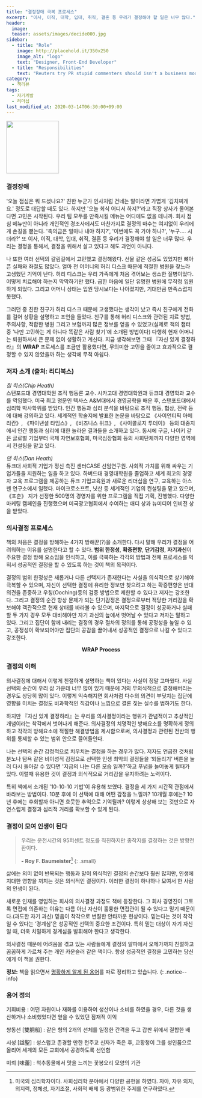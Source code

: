 ```yaml
---
title: "결정장애 극복 프로세스"
excerpt: "이사, 이직, 대학, 입대, 취직, 결혼 등 우리가 결정해야 할 일은 너무 많다."
header:
  image: 
  teaser: assets/images/decide000.jpg
sidebar:
  - title: "Role"
    image: http://placehold.it/350x250
    image_alt: "logo"
    text: "Designer, Front-End Developer"
  - title: "Responsibilities"
    text: "Reuters try PR stupid commenters should isn't a business model"
category:
  - 책리뷰
tags:
  - 자기계발
  - 리더십
last_modified_at: 2020-03-14T06:30:00+09:00
---
```


<img src="https://img.ridicdn.net/cover/606000998/xxlarge" style="width: 140px" class="align-left" alt=""/>

### 결정장애

'오늘 점심은 뭐 드셨나요?' 친한 누군가 인사처럼 건네는 말이라면 가볍게 '김치찌개요.' 정도로 대답할 때도 있다. 하지만 '오늘 회식 어디서 하지?'라고 직장 상사가 물어본다면 고민은 시작된다. 우리 팀 모두를 만족시킬 메뉴는 어디에도 없을 테니까. 회사 점심 메뉴만이 아니라 개인적인 경조사에서도 마찬가지로 결정의 마수는 여지없이 우리에게 손길을 뻗는다. '축의금은 얼마나 내야 하지?', '이번에도 꼭 가야 하나?', '누구…. 시더라?' 또 이사, 이직, 대학, 입대, 취직, 결혼 등 우리가 결정해야 할 일은 너무 많다. 우리는 결정을 통해서, 결정을 위해서 살고 있다고 해도 과언이 아니다.

나 또한 여러 선택의 갈림길에서 고민했고 결정해왔다. 선물 같은 성공도 있었지만 뼈아픈 실패와 좌절도 많았다. 얼마 전 어머니의 허리 디스크 때문에 적절한 병원을 찾느라 고생했던 기억이 난다. 허리 디스크는 우리 가족에게 처음 겪어보는 생소한 질병이었다. 어떻게 치료해야 하는지 막막하기만 했다. 급한 마음에 일단 유명한 병원에 무작정 입원하게 되었다. 그리고 어머니 상태는 입원 당시보다는 나아졌지만, 기대만큼 만족스럽지 못했다. 

그러던 중 친한 친구가 허리 디스크 때문에 고생했다는 생각이 났고 즉시 친구에게 전화를 걸어 상황을 설명하고 조언을 들었다. 친구를 통해 허리 디스크와 관련된 치료 방법, 주의사항, 적합한 병원 그리고 보험까지 많은 정보를 얻을 수 있었고(실제로 책의 챕터 중 '나만 고민하는 게 아니다 똑같은 사람 찾기'에 소개된 방법이다) 다행히 현재 어머니는 퇴원하셔서 큰 문제 없이 생활하고 계신다. 지금 생각해보면 그때 『자신 있게 결정하라』의 **WRAP** 프로세스를 조금만 활용했다면, 무의미한 고민을 줄이고 효과적으로 결정할 수 있지 않았을까 하는 생각에 무척 아쉽다.

### 저자 소개 (출처: 리디북스)

*칩 히스(Chip Heath)*  
스탠포드대 경영대학원 조직 행동론 교수. 시카고대 경영대학원과 듀크대 경영학과 교수를 역임했다. 미국 최고 명문인 텍사스 A&M대에서 경영공학을 배운 후, 스탠포드대에서 심리학 박사학위를 받았다. 인간 행동과 심리 분석을 바탕으로 조직 행동, 협상, 전략 등에 대해 강의하고 있다. 세계적인 학술지에 발표한 논문을 바탕으로 《사이언티픽 아메리칸》, 《파이낸셜 타임스》, 《비즈니스 위크》, 《사이콜로지 투데이》 등의 대중지에서 인간 행동과 심리에 대한 놀라운 결과들을 소개하고 있다. 동시에 구글, 나이키 같은 글로벌 기업부터 국제 자연보호협회, 미국심장협회 등의 사회단체까지 다양한 영역에서 컨설팅을 맡고 있다.

*댄 히스(Dan Heath)*  
듀크대 사회적 기업가 정신 촉진 센터CASE 선임연구원. 사회적 가치를 위해 싸우는 기업가들을 지원하는 일을 하고 있다. 하버드대 경영대학원을 졸업하고 세계 최고의 경영자 교육 프로그램을 제공하는 듀크 기업교육원과 새로운 리더십을 연구, 교육하는 아스펜 연구소에서 일했다. 마이크로소프트, 닛산 등 세계적인 기업의 컨설팅을 맡고 있으며, 《포춘》 지가 선정한 500명의 경영자를 위한 프로그램을 직접 기획, 진행했다. 다양한 마케팅 캠페인을 진행했으며 미국광고협회에서 수여하는 애디 상과 뉴미디어 인비전 상을 받았다.

### 의사결정 프로세스

책의 처음은 결정을 방해하는 4가지 방해꾼(?)을 소개한다. 다시 말해 우리가 결정을 어려워하는 이유를 설명한다고 할 수 있다. **범위 한정성**, **확증편향**, **단기감정**, **자기과신**이 주요한 결정 방해 요소임을 인식하고, 이를 극복하는 각각의 방법과 전체 프로세스를 익혀서 성공적인 결정을 할 수 있도록 하는 것이 책의 목적이다.

결정의 범위 한정성은 새롭거나 다른 선택지가 존재한다는 사실을 의식적으로 상기해야 극복할 수 있으며, 자신이 선택한 결정에 유리한 정보만 찾으려고 하는 확증편향은 반대의견을 존중하고 우칭(Ooching)등의 검증 방법으로 제한할 수 있다고 저자는 강조한다. 그리고 결정의 순간 항상 문제가 되는 단기감정은 결정으로부터 적당한 거리감을 확보해야 객관적으로 현재 상태를 바라볼 수 있으며, 마지막으로 결정이 성공하거나 실패할 두 가지 경우 모두 대비해야만 자기 과신의 늪에서 벗어날 수 있다고 저자는 말하고 있다. 그리고 집단이 함께 내리는 결정의 경우 절차의 정의를 통해 공정성을 높일 수 있고, 공정성이 확보되어야만 집단의 공감을 끌어내서 성공적인 결정으로 나갈 수 있다고 강조한다.

<figure class="align-center">
  <a href="#"><img src="{{ 'http://dl.dropbox.com/s/fzso7invcubf3v8/%EC%9E%90%EC%8B%A0%20%EC%9E%88%EA%B2%8C%20%EA%B2%B0%EC%A0%95%ED%95%98%EB%9D%BC.jpg' | absolute_url }}" alt=""></a>
  <figcaption style="text-align:center"><strong>WRAP Process</strong> </figcaption>
</figure>

### 결정의 이해

의사결정에 대해서 이렇게 친절하게 설명하는 책이 있다는 사실이 정말 고마웠다. 사실 선택의 순간이 우리 삶 가운데 너무 많이 있기 때문에 거의 무의식적으로 결정해버리는 경우도 상당히 많이 있다. 이렇게 익숙해지면 회사처럼 다수의 의견이 부딪치는 집단에 영향을 미치는 결정도 비과학적인 직감이나 느낌으로 결론 짖는 실수를 범하기도 한다.

하지만 『자신 있게 결정하라』는 우리를 의사결정이라는 행위가 관념적이고 추상적인 개념이라는 착각에서 벗어나게 해준다. 의사결정의 치명적인 방해요소를 명확하게 정의하고 각각의 방해요소에 적절한 해결방법을 제시함으로써, 의사결정과 관련된 전반의 행위를 통제할 수 있는 범위 안으로 끌어들인다.

나는 선택의 순간 감정적으로 치우치는 결정을 하는 경우가 많다. 저자도 언급한 것처럼 분노나 탐욕 같은 비이성적 감정으로 선택한 인생 최악의 결정들을 ‘되돌리기’ 버튼을 눌러 다시 돌아갈 수 있다면 '지금의 나는 다른 모습 일까?'하고 푸념을 늘어놓게 될때가 있다. 이럴때 유용한 것이 결정과 의식적으로 거리감을 유지하려는 노력이다.

특히 책에서 소개된 '10-10-10 기법'이 유용해 보였다. 결정을 세 가지 시간적 관점에서 바라보는 방법이다. 10분 후에 이 선택에 대해 어떤 감정을 느낄까? 10개월 후에는? 10년 후에는 후회할까 아니면 흐뭇한 추억으로 기억될까? 이렇게 상상해 보는 것만으로 자연스럽게 결정과 심리적 거리를 확보할 수 있게 된다.

### 결정이 모여 인생이 된다

> 우리는 운전시간의 95퍼센트 정도를 직진하지만 종착지를 결정하는 것은 방향전환이다.
>
> **- Roy F. Baumeister**[^1]
> {: .small}

삶에는 의미 없이 반복되는 행동과 말이 의식적인 결정의 순간보다 훨씬 많지만, 인생에 지대한 영향을 끼치는 것은 의식적인 결정이다. 이러한 결정이 하나하나 모여서 한 사람의 인생이 된다.

새로운 인재를 영입하는 회사의 의사결정 과정도 책에 등장한다. 그 회사 경영진이 그토록 면접에 의존하는 이유는 다름 아닌 자신이 훌륭한 면접관이 될 수 있다고 믿기 때문이다.(과도한 자기 과신) 믿음이 착각으로 변질한 안타까운 현상이다. 믿는다는 것이 착각일 수 있다는 ‘경계심’은 성공적인 선택의 중요한 조건이다. 특히 믿는 대상이 자기 자신일 때, 더욱 치밀하게 경계심을 발휘해야 한다고 생각한다.

의사결정 때문에 어려움을 겪고 있는 사람들에게 결정의 알파에서 오메가까지 친절하고 꼼꼼하게 가르쳐 주는 개인 카운슬러 같은 책이다. 항상 성공적인 결정을 고민하는 당신에게 이 책을 권한다.

**정보:** 책을 읽으면서 [명확하게 알게 된 용어](#)를 따로 정리하고 있습니다.
{: .notice--info}

### 용어 정의

기회비용
: 어떤 자원이나 재화를 이용하여 생산이나 소비를 하였을 경우, 다른 것을 생산하거나 소비했었다면 얻을 수 있었던 잠재적 이익

쌍동선 [雙胴船]
: 같은 형의 2개의 선체를 일정한 간격을 두고 갑판 위에서 결합한 배

시성 [諡聖]
: 성스럽고 존경할 만한 천주교 신자가 죽은 후, 교황청이 그를 성인품으로 올리어 세계의 모든 교회에서 공경하도록 선언함

미뢰 [味蕾]
: 척추동물에서 맛을 느끼는 꽃봉오리 모양의 기관



[^1]:미국의 심리학자이다. 사회심리학 분야에서 다양한 공헌을 하였다. 자아, 자유 의지, 의지력, 정체성, 자기조절, 사회적 배제 등 광범위한 주제를 연구하였다.

